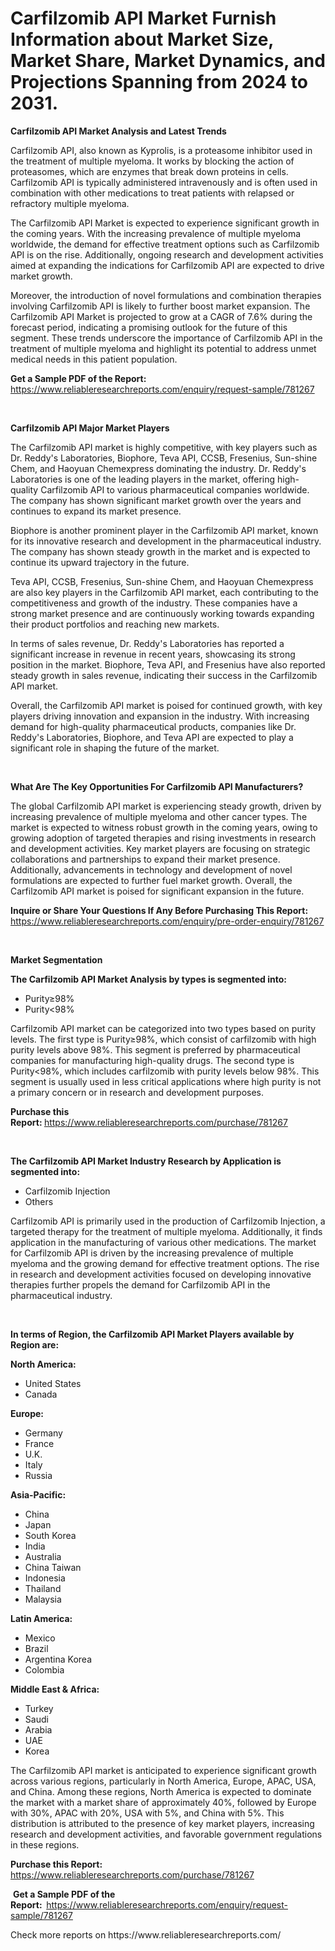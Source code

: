 <p><h1>Carfilzomib API Market Furnish Information about Market Size, Market Share, Market Dynamics, and Projections Spanning from 2024 to 2031.</h1></p><p><strong>Carfilzomib API Market Analysis and Latest Trends</strong></p>
<p><p>Carfilzomib API, also known as Kyprolis, is a proteasome inhibitor used in the treatment of multiple myeloma. It works by blocking the action of proteasomes, which are enzymes that break down proteins in cells. Carfilzomib API is typically administered intravenously and is often used in combination with other medications to treat patients with relapsed or refractory multiple myeloma.</p><p>The Carfilzomib API Market is expected to experience significant growth in the coming years. With the increasing prevalence of multiple myeloma worldwide, the demand for effective treatment options such as Carfilzomib API is on the rise. Additionally, ongoing research and development activities aimed at expanding the indications for Carfilzomib API are expected to drive market growth.</p><p>Moreover, the introduction of novel formulations and combination therapies involving Carfilzomib API is likely to further boost market expansion. The Carfilzomib API Market is projected to grow at a CAGR of 7.6% during the forecast period, indicating a promising outlook for the future of this segment. These trends underscore the importance of Carfilzomib API in the treatment of multiple myeloma and highlight its potential to address unmet medical needs in this patient population.</p></p>
<p><strong>Get a Sample PDF of the Report:&nbsp;</strong> <a href="https://www.reliableresearchreports.com/enquiry/request-sample/781267">https://www.reliableresearchreports.com/enquiry/request-sample/781267</a></p>
<p>&nbsp;</p>
<p><strong>Carfilzomib API Major Market Players</strong></p>
<p><p>The Carfilzomib API market is highly competitive, with key players such as Dr. Reddy's Laboratories, Biophore, Teva API, CCSB, Fresenius, Sun-shine Chem, and Haoyuan Chemexpress dominating the industry. Dr. Reddy's Laboratories is one of the leading players in the market, offering high-quality Carfilzomib API to various pharmaceutical companies worldwide. The company has shown significant market growth over the years and continues to expand its market presence.</p><p>Biophore is another prominent player in the Carfilzomib API market, known for its innovative research and development in the pharmaceutical industry. The company has shown steady growth in the market and is expected to continue its upward trajectory in the future.</p><p>Teva API, CCSB, Fresenius, Sun-shine Chem, and Haoyuan Chemexpress are also key players in the Carfilzomib API market, each contributing to the competitiveness and growth of the industry. These companies have a strong market presence and are continuously working towards expanding their product portfolios and reaching new markets.</p><p>In terms of sales revenue, Dr. Reddy's Laboratories has reported a significant increase in revenue in recent years, showcasing its strong position in the market. Biophore, Teva API, and Fresenius have also reported steady growth in sales revenue, indicating their success in the Carfilzomib API market.</p><p>Overall, the Carfilzomib API market is poised for continued growth, with key players driving innovation and expansion in the industry. With increasing demand for high-quality pharmaceutical products, companies like Dr. Reddy's Laboratories, Biophore, and Teva API are expected to play a significant role in shaping the future of the market.</p></p>
<p>&nbsp;</p>
<p><strong>What Are The Key Opportunities For Carfilzomib API Manufacturers?</strong></p>
<p><p>The global Carfilzomib API market is experiencing steady growth, driven by increasing prevalence of multiple myeloma and other cancer types. The market is expected to witness robust growth in the coming years, owing to growing adoption of targeted therapies and rising investments in research and development activities. Key market players are focusing on strategic collaborations and partnerships to expand their market presence. Additionally, advancements in technology and development of novel formulations are expected to further fuel market growth. Overall, the Carfilzomib API market is poised for significant expansion in the future.</p></p>
<p><strong>Inquire or Share Your Questions If Any Before Purchasing This Report:</strong> <a href="https://www.reliableresearchreports.com/enquiry/pre-order-enquiry/781267">https://www.reliableresearchreports.com/enquiry/pre-order-enquiry/781267</a></p>
<p>&nbsp;</p>
<p><strong>Market Segmentation</strong></p>
<p><strong>The Carfilzomib API Market Analysis by types is segmented into:</strong></p>
<p><ul><li>Purity≥98%</li><li>Purity<98%</li></ul></p>
<p><p>Carfilzomib API market can be categorized into two types based on purity levels. The first type is Purity≥98%, which consist of carfilzomib with high purity levels above 98%. This segment is preferred by pharmaceutical companies for manufacturing high-quality drugs. The second type is Purity<98%, which includes carfilzomib with purity levels below 98%. This segment is usually used in less critical applications where high purity is not a primary concern or in research and development purposes.</p></p>
<p><strong>Purchase this Report:&nbsp;</strong><a href="https://www.reliableresearchreports.com/purchase/781267">https://www.reliableresearchreports.com/purchase/781267</a></p>
<p>&nbsp;</p>
<p><strong>The Carfilzomib API Market Industry Research by Application is segmented into:</strong></p>
<p><ul><li>Carfilzomib Injection</li><li>Others</li></ul></p>
<p><p>Carfilzomib API is primarily used in the production of Carfilzomib Injection, a targeted therapy for the treatment of multiple myeloma. Additionally, it finds application in the manufacturing of various other medications. The market for Carfilzomib API is driven by the increasing prevalence of multiple myeloma and the growing demand for effective treatment options. The rise in research and development activities focused on developing innovative therapies further propels the demand for Carfilzomib API in the pharmaceutical industry.</p></p>
<p>&nbsp;</p>
<p><strong>In terms of Region, the Carfilzomib API Market Players available by Region are:</strong></p>
<p>
    <p> <strong> North America: </strong>
        <ul>
            <li>United States</li>
            <li>Canada</li>
        </ul>
        </p> 
    <p> <strong> Europe: </strong>
        <ul>
            <li>Germany</li>
            <li>France</li>
            <li>U.K.</li>
            <li>Italy</li>
            <li>Russia</li>
        </ul>
        </p> 
    <p> <strong> Asia-Pacific: </strong>
        <ul>
            <li>China</li>
            <li>Japan</li>
            <li>South Korea</li>
            <li>India</li>
            <li>Australia</li>
            <li>China Taiwan</li>
            <li>Indonesia</li>
            <li>Thailand</li>
            <li>Malaysia</li>
        </ul>
        </p> 
    <p> <strong> Latin America: </strong>
        <ul>
            <li>Mexico</li>
            <li>Brazil</li>
            <li>Argentina Korea</li>
            <li>Colombia</li>
        </ul>
        </p> 
    <p> <strong> Middle East & Africa: </strong>
        <ul>
            <li>Turkey</li>
            <li>Saudi</li>
            <li>Arabia</li>
            <li>UAE</li>
            <li>Korea</li>
        </ul>
    </p>
    </p>
<p><p>The Carfilzomib API market is anticipated to experience significant growth across various regions, particularly in North America, Europe, APAC, USA, and China. Among these regions, North America is expected to dominate the market with a market share of approximately 40%, followed by Europe with 30%, APAC with 20%, USA with 5%, and China with 5%. This distribution is attributed to the presence of key market players, increasing research and development activities, and favorable government regulations in these regions.</p></p>
<p><strong>Purchase this Report: </strong><a href="https://www.reliableresearchreports.com/purchase/781267">https://www.reliableresearchreports.com/purchase/781267</a></p>
<p>&nbsp;<strong>Get a Sample PDF of the Report:&nbsp;&nbsp;</strong><a href="https://www.reliableresearchreports.com/enquiry/request-sample/781267">https://www.reliableresearchreports.com/enquiry/request-sample/781267</a></p>
<p><strong></strong></p>
<p>Check more reports on https://www.reliableresearchreports.com/</p>